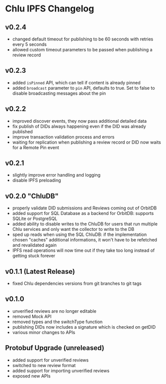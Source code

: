 # Chlu IPFS Changelog

## v0.2.4

- changed default timeout for publishing to be 60 seconds with retries every 5 seconds
- allowed custom timeout parameters to be passed when publishing a review record

## v0.2.3

- added `isPinned` API, which can tell if content is already pinned
- added `broadcast` parameter to `pin` API, defaults to true. Set to false to disable broadcasting messages about the pin

## v0.2.2

- improved discover events, they now pass additional detailed data
- fix publish of DIDs always happening even if the DID was already published
- improve transaction validation process and errors
- waiting for replication when publishing a review record or DID now waits for a Remote Pin event

## v0.2.1

- slightly improve error handling and logging
- disable IPFS preloading

## v0.2.0 "ChluDB"

- properly validate DID submissions and Reviews coming out of OrbitDB
- added support for SQL Database as a backend for OrbitDB: supports SQLite or PostgreSQL
- added ability to disable writes to the ChluDB for users that run multiple Chlu services and only want the collector to write to the DB
- sped up reads when using the SQL ChluDB: if the implementation chosen "caches" additional informations, it won't have to be refetched and revalidated again
- IPFS read operations will now time out if they take too long instead of getting stuck forever

## v0.1.1 (Latest Release)

- fixed Chlu dependencies versions from git branches to git tags

## v0.1.0

- unverified reviews are no longer editable
- removed Mock API
- removed types and the switchType function
- publishing DIDs now includes a signature which is checked on getDID
- various minor changes to APIs

## Protobuf Upgrade (unreleased)

- added support for unverified reviews
- switched to new review format
- added support for importing unverified reviews
- exposed new APIs
